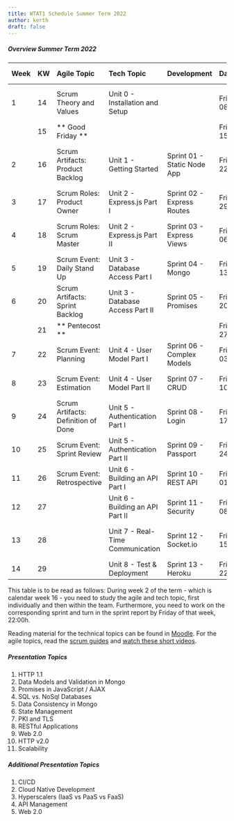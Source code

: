 ```yaml
---
title: WTAT1 Schedule Summer Term 2022
author: kerth
draft: false
---
```



##### Overview Summer Term 2022

| Week | KW  | Agile Topic                        | Tech Topic                           | Development                  | Date               | Time            | Presentations/Class Meeting                                        |
|:---- |:--- |:---------------------------------- |:-------------------------------------|:---------------------------- |:------------------ |:--------------- |:-------------------------------------------------------------------|
| 1    | 14  | Scrum Theory and Values            | Unit 0 - Installation and Setup      |                              | Fri 08/04/2022     | 15:45-17:15     | Introduction to Class, Scrum Overview, Product Backlogs            |
|      | 15  | ** Good Friday **                  |                                      |                              | Fri 15/04/2022     | 15:45-17:15     | No class meeting                                                   |
| 2    | 16  | Scrum Artifacts: Product Backlog   | Unit 1 - Getting Started             | Sprint 01 - Static Node App  | Fri 22/04/2022     | 15:45-17:15     | Project Proposals and Teams, Presentation Assignments, Node.js     |
| 3    | 17  | Scrum Roles: Product Owner         | Unit 2 - Express.js Part I           | Sprint 02 - Express Routes   | Fri 29/04/2022     | 15:45-17:15     | Presentation Topic 1, Design Patterns                              |
| 4    | 18  | Scrum Roles: Scrum Master          | Unit 2 - Express.js Part II          | Sprint 03 - Express Views    | Fri 06/05/2022     | 15:45-17:15     | Presentation Topic 2, Data Models, Database Connectivity           |
| 5    | 19  | Scrum Event: Daily Stand Up        | Unit 3 - Database Access Part I      | Sprint 04 - Mongo            | Fri 13/05/2022     | 15:45-17:15     | Presentation Topic 3, Concurrency and Race Conditions              |
| 6    | 20  | Scrum Artifacts: Sprint Backlog    | Unit 3 - Database Access Part II     | Sprint 05 - Promises         | Fri 20/05/2022     | 15:45-17:15     | Presentation Topic 4, Big Data Persistence                         |
|      | 21  | ** Pentecost **                    |                                      |                              | Fri 27/05/2022     | 15:45-17:15     | No class meeting                                                   |
| 7    | 22  | Scrum Event: Planning              | Unit 4 - User Model Part I           | Sprint 06 - Complex Models   | Fri 03/06/2022     | 15:45-17:15     | Presentation Topic 5, Data Consistency Strategies                  |
| 8    | 23  | Scrum Event: Estimation            | Unit 4 - User Model Part II          | Sprint 07 - CRUD             | Fri 10/06/2022     | 15:45-17:15     | Presentation Topic 6, 12factor Applications                        |
| 9    | 24  | Scrum Artifacts: Definition of Done| Unit 5 - Authentication Part I       | Sprint 08 - Login            | Fri 17/06/2022     | 15:45-17:15     | Presentation Topic 7, Common Security Protocols                    |
| 10   | 25  | Scrum Event: Sprint Review         | Unit 5 - Authentication Part II      | Sprint 09 - Passport         | Fri 24/06/2022     | 15:45-17:15     | Presentation Topic 8, Microservice Architectures                   |
| 11   | 26  | Scrum Event: Retrospective         | Unit 6 - Building an API Part I      | Sprint 10 - REST API         | Fri 01/07/2022     | 15:45-17:15     | Presentation Topic 9, JWT                                          |
| 12   | 27  |                                    | Unit 6 - Building an API Part II     | Sprint 11 - Security         | Fri 08/07/2022     | 15:45-17:15     | Presentation Topic 10, gRPC                                        |
| 13   | 28  |                                    | Unit 7 - Real-Time Communication     | Sprint 12 - Socket.io        | Fri 15/07/2022     | TBA             | [TBC: Presentation Topic 11, High Availability OR Exam]            |
| 14   | 29  |                                    | Unit 8 - Test & Deployment           | Sprint 13 - Heroku           | Fri 22/07/2022     | TBA             | [TBC: Alternate Date for Exam]                                     |

This table is to be read as follows:
During week 2 of the term - which is calendar week 16 - you need to study the agile and tech topic, first individually and then within the team. Furthermore, you need to work on the corresponding sprint and turn in the sprint report by Friday of that week, 22:00h.

Reading material for the technical topics can be found in [Moodle](https://moodle.htw-berlin.de/course/view.php?id=37299).
For the agile topics, read the [scrum guides](https://scrumguides.org/index.html) and [watch these short videos](https://www.scrumalliance.org/learn-about-scrum/scrum-elearning-series/).

##### Presentation Topics

1. HTTP 1.1
2. Data Models and Validation in Mongo
3. Promises in JavaScript / AJAX
4. SQL vs. NoSql Databases
5. Data Consistency in Mongo
6. State Management
7. PKI and TLS
8. RESTful Applications
9. Web 2.0
10. HTTP v2.0
11. Scalability

##### Additional Presentation Topics
1. CI/CD
2. Cloud Native Development
3. Hyperscalers (IaaS vs PaaS vs FaaS)
4. API Management
5. Web 2.0

